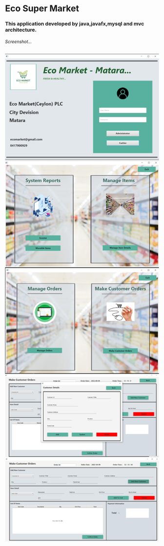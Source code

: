 # Eco Super Market

### This application developed by java,javafx,mysql and mvc architecture.

###### Screenshot...
![image](src/assets/images/Screenshot%20(392).png)
![image](src/assets/images/Screenshot%20(393).png)
![image](src/assets/images/Screenshot%20(394).png)
![image](src/assets/images/Screenshot%20(395).png)
![image](src/assets/images/Screenshot%20(396).png)
